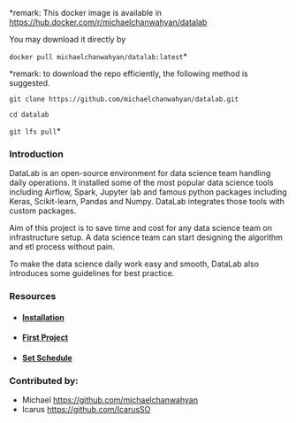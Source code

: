 *remark: This docker image is available in https://hub.docker.com/r/michaelchanwahyan/datalab

You may download it directly by

`docker pull michaelchanwahyan/datalab:latest`*

*remark: to download the repo efficiently, the following method is suggested. 

`git clone https://github.com/michaelchanwahyan/datalab.git`

`cd datalab`

`git lfs pull`*

### Introduction

DataLab is an open-source environment for data science team handling daily operations. It installed some of the most popular data science tools including Airflow, Spark, Jupyter lab and famous python packages including Keras, Scikit-learn, Pandas and Numpy. DataLab integrates those tools with custom packages. 

Aim of this project is to save time and cost for any data science team on infrastructure setup. A data science team can start designing the algorithm and etl process without pain.

To make the data science daily work easy and smooth, DataLab also introduces some guidelines for best practice.

### Resources
- #### [Installation](https://github.com/michaelchanwahyan/datalab/wiki/Installation)
- #### [First Project](https://github.com/michaelchanwahyan/datalab/wiki/First-project)
- #### [Set Schedule](https://github.com/michaelchanwahyan/datalab/wiki/Set-Schedule)

### Contributed by:

- Michael https://github.com/michaelchanwahyan
- Icarus https://github.com/IcarusSO

